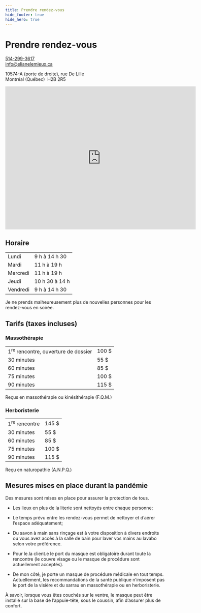 ```yaml
---
title: Prendre rendez-vous
hide_footer: true
hide_hero: true
---
```


# Prendre rendez-vous

<p>
<a href="tel:514-299-3617"><i class="fas fa-phone-alt"></i> 514-299-3617</a><br>
<a href="mailto:info@elianelemieux.ca"><i class="fas fa-envelope"></i> info@elianelemieux.ca</a>
</p>
<p>
10574-A (porte de droite), rue De Lille<br>
Montréal (Québec)  H2B 2R5
</p>
<iframe src="https://www.google.com/maps/embed?pb=!1m18!1m12!1m3!1d2077.733928162563!2d-73.65250587919157!3d45.57580869590193!2m3!1f0!2f0!3f0!3m2!1i1024!2i768!4f13.1!3m3!1m2!1s0x4cc91f4f7a9d7331%3A0x3ecd0ec5f047589b!2s10574%20Rue%20de%20Lille%2C%20Montr%C3%A9al%2C%20QC%20H2B%202R5!5e0!3m2!1sen!2sca!4v1613080846052!5m2!1sen!2sca" width="600" height="450" frameborder="0" style="border:0;" allowfullscreen="" aria-hidden="false" tabindex="0"></iframe>

## Horaire

<table class="table">
<tr>
<td>Lundi</td>
<td>9 h à 14 h 30</td>
</tr>
<tr>
<td>Mardi</td>
<td>11 h à 19 h</td>
</tr>
<tr>
<td>Mercredi</td>
<td>11 h à 19 h</td>
</tr>
<tr>
<td>Jeudi</td>
<td>10 h 30 à 14 h</td>
</tr>
<tr>
<td>Vendredi</td>
<td>9 h à 14 h 30</td>
</tr>
</table>

Je ne prends malheureusement plus de nouvelles personnes pour les rendez-vous en soirée.

## Tarifs (taxes incluses)

### Massothérapie

<table class="table">
<tr>
<td>1<sup>re</sup> rencontre, ouverture de dossier</td>
<td>100 $</td>
</tr>
<tr>
<td>30 minutes</td>
<td>55 $</td>
</tr>
<tr>
<td>60 minutes</td>
<td>85 $</td>
</tr>
<tr>
<td>75 minutes</td>
<td>100 $</td>
</tr>
<tr>
<td>90 minutes</td>
<td>115 $</td>
</tr>
</table>

Reçus en massothérapie ou kinésithérapie (F.Q.M.)

### Herboristerie

<table class="table">
<tr>
<td>1<sup>re</sup> rencontre</td>
<td>145 $</td>
</tr>
<tr>
<td>30 minutes</td>
<td>55 $</td>
</tr>
<tr>
<td>60 minutes</td>
<td>85 $</td>
</tr>
<tr>
<td>75 minutes</td>
<td>100 $</td>
</tr>
<tr>
<td>90 minutes</td>
<td>115 $</td>
</tr>
</table>

Reçu en naturopathie (A.N.P.Q.)

## Mesures mises en place durant la pandémie

Des mesures sont mises en place pour assurer la protection de tous.

* Les lieux en plus de la literie sont nettoyés entre chaque personne;

* Le temps prévu entre les rendez-vous permet de nettoyer et d’aérer l’espace adéquatement;

* Du savon à main sans rinçage est à votre disposition à divers endroits  ou vous avez accès à la salle de bain pour laver vos mains au lavabo selon votre préférence.

* Pour le.la client.e le port du masque est obligatoire durant toute la rencontre (le couvre visage ou le masque de procédure sont actuellement acceptés).

* De mon côté, je porte un masque de procédure médicale en tout temps. Actuellement, les recommandations de la santé publique n’imposent pas le port de la visière et du sarrau en massothérapie ou en herboristerie.

À savoir, lorsque vous êtes couchés sur le ventre, le masque peut être installé sur la base de l’appuie-tête, sous le coussin, afin d’assurer plus de confort.